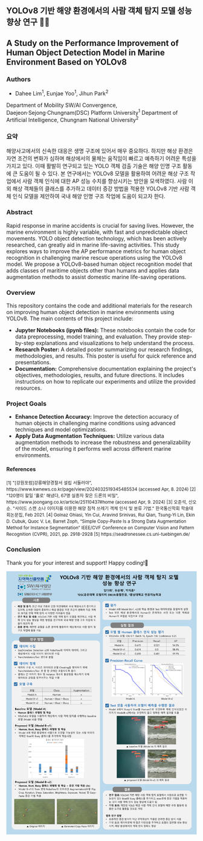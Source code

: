 ## YOLOv8 기반 해양 환경에서의 사람 객체 탐지 모델 성능 향상 연구 🔬🌊

## A Study on the Performance Improvement of Human Object Detection Model in Marine Environment Based on YOLOv8


### Authors
- Dahee Lim<sup>1</sup>, Eunjae Yoo<sup>1</sup>, Jihun Park<sup>2</sup>  

 Department of Mobility SW/AI Convergence, Daejeon·Sejong·Chungnam(DSC) Platform University<sup>1</sup>
 Department of Artificial Intelligence, Chungnam National University<sup>2</sup>



### 요약
해양사고에서의 신속한 대응은 생명 구조에 있어서 매우 중요하다. 하지만 해상 환경은 자연 조건의 변화가 심하며 해상에서의 물체는 움직임이 빠르고 예측하기 어려운 특성을 가지고 있다. 이때 활발히 연구되고 있는 YOLO 객체 검출 기술은 해양 인명 구조 활동에 큰 도움이 될 수 있다. 본 연구에서는 YOLOv8 모델을 활용하여 어려운 해상 구조 작업에서 사람 객체 인식에 대한 AP 성능 수치를 향상시키는 방안을 모색하였다. 사람 이외 해상 객체들의 클래스를 추가하고 데이터 증강 방법을 적용한 YOLOv8 기반 사람 객체 인식 모델을 제안하여 국내 해양 인명 구조 작업에 도움이 되고자 한다.



### Abstract
Rapid response in marine accidents is crucial for saving lives. However, the marine environment is highly variable, with fast and unpredictable object movements. YOLO object detection technology, which has been actively researched, can greatly aid in marine life-saving activities. This study explores ways to improve the AP performance metrics for human object recognition in challenging marine rescue operations using the YOLOv8 model. We propose a YOLOv8-based human object recognition model that adds classes of maritime objects other than humans and applies data augmentation methods to assist domestic marine life-saving operations.



### Overview
This repository contains the code and additional materials for the research on improving human object detection in marine environments using YOLOv8. The main contents of this project include:
- **Jupyter Notebooks (ipynb files):** These notebooks contain the code for data preprocessing, model training, and evaluation. They provide step-by-step explanations and visualizations to help understand the process.
- **Research Poster:** A detailed poster summarizing our research findings, methodologies, and results. This poster is useful for quick reference and presentations.
- **Documentation:** Comprehensive documentation explaining the project's objectives, methodologies, results, and future directions. It includes instructions on how to replicate our experiments and utilize the provided resources.



### Project Goals
- **Enhance Detection Accuracy:** Improve the detection accuracy of human objects in challenging marine conditions using advanced techniques and model optimizations.
- **Apply Data Augmentation Techniques:** Utilize various data augmentation methods to increase the robustness and generalizability of the model, ensuring it performs well across different marine environments.



#### References
<small>
[1] "[강원포럼]강릉해양경찰서 설립 서둘러야", https://www.kwnews.co.kr/page/view/2024032519345485534 (accessed Apr, 8. 2024)  
[2] "120명이 할일 '홀로' 해냈다, 67명 실종자 찾은 드론의 비밀", https://www.joongang.co.kr/article/25110437#home (accessed Apr, 9. 2024)  
[3] 오준석, 신오순. "사이드 스캔 소나 이미지를 이용한 해양 침적 쓰레기 객체 인식 및 분류 기법." 한국통신학회 학술대회논문집, Feb 2021.  
[4] Golnaz Ghiasi, Yin Cui, Aravind Srinivas, Rui Qian, Tsung-Yi Lin, Ekin D. Cubuk, Quoc V. Le, Barret Zoph, “Simple Copy-Paste Is a Strong Data Augmentation Method for Instance Segmentation” IEEE/CVF Conference on Computer Vision and Pattern Recognition (CVPR), 2021, pp. 2918-2928  
[5] https://seadronessee.cs.uni-tuebingen.de/  
</small>




### Conclusion
Thank you for your interest and support!
Happy coding!🌝





<img src = 'https://github.com/seeyldh/mocap1/blob/main/%EC%BA%A1%EC%8A%A4%ED%86%A41%20%ED%8F%AC%EC%8A%A4%ED%84%B0%20v.4.png'>
